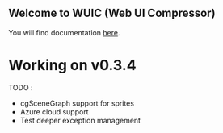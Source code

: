 ## Welcome to WUIC (Web UI Compressor) 

You will find documentation [here](http://gdrouet.github.io/wuic/).

# Working on v0.3.4

TODO :
* cgSceneGraph support for sprites
* Azure cloud support
* Test deeper exception management